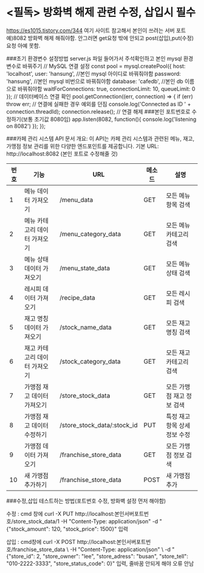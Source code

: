 # <필독> 방화벽 해제 관련 수정, 삽입시 필수
https://es1015.tistory.com/344
여기 사이트 참고해서 본인이 쓰려는 서버 포트 예)8082 방화벽 해제 해줘야함. 안그러면 get요청 밖에 안되고 post(삽입),put(수정) 요청 아예 못함. 

###초기 환경변수 설정방법
server.js 파일 들어가서 주석확인하고 본인 mysql 환경변수로 바꿔주기
// MySQL 연결 설정
const pool = mysql.createPool({
    host: 'localhost',
    user: 'hansung', //본인 mysql 아이디로 바꿔줘야함
    password: 'hansung', //본인 mysql 비번으로 바꿔줘야함
    database: 'cafedb', //본인 db 이름으로 바꿔줘야함
    waitForConnections: true,
    connectionLimit: 10,
    queueLimit: 0
});
// 데이터베이스 연결 확인
pool.getConnection((err, connection) => {
    if (err) throw err; // 연결에 실패한 경우 예외를 던짐
    console.log('Connected as ID ' + connection.threadId);
    connection.release(); // 연결 해제
###본인 포트번호로 수정하기(보통 초기값 8080임)
    app.listen(8082, function(){ 
        console.log('listening on 8082')
    });
});

###카페 관리 시스템 API 문서
개요: 이 API는 카페 관리 시스템과 관련된 메뉴, 재고, 가맹점 정보 관리를 위한 다양한 엔드포인트를 제공합니다.
기본 URL: http://localhost:8082 (본인 포트로 수정해줄 것)

| 번호 | 기능                          | URL                  | 메소드 | 설명                           |
|------|------------------------------|-----------------------|--------|--------------------------------|
| 1    | 메뉴 데이터 가져오기           | /menu_data            | GET    | 모든 메뉴 항목 검색             |
| 2    | 메뉴 카테고리 데이터 가져오기 | /menu_category_data   | GET    | 모든 메뉴 카테고리 검색       |
| 3    | 메뉴 상태 데이터 가져오기     | /menu_state_data      | GET    | 모든 메뉴 상태 검색           |
| 4    | 레시피 데이터 가져오기         | /recipe_data          | GET    | 모든 레시피 검색               |
| 5    | 재고 명칭 데이터 가져오기     | /stock_name_data      | GET    | 모든 재고 명칭 검색           |
| 6    | 재고 카테고리 데이터 가져오기 | /stock_category_data  | GET    | 모든 재고 카테고리 검색       |
| 7    | 가맹점 재고 데이터 가져오기   | /store_stock_data     | GET    | 모든 가맹점 재고 정보 검색     |
| 8    | 가맹점 재고 데이터 수정하기   | /store_stock_data/:stock_id | PUT | 특정 재고 항목 상세 정보 수정 |
| 9    | 가맹점 데이터 가져오기         | /franchise_store_data | GET    | 모든 가맹점 정보 검색           |
| 10   | 새 가맹점 추가하기            | /franchise_store_data | POST   | 새 가맹점 추가                   |

###수정,삽입 테스트하는 방법(포트번호 수정, 방화벽 설정 먼저 해야함)

수정 : cmd 창에
curl -X PUT http://localhost:본인서버포트번호/store_stock_data/1 -H "Content-Type: application/json" -d "{\"stock_amount\": 120, \"stock_price\": 1500}"
입력

삽입 : cmd창에 
curl -X POST http://localhost:본인서버포트번호/franchise_store_data \ -H "Content-Type: application/json" \ -d "{\"store_id\": 2, \"store_owner\": \"lee\", \"store_adress\": \"busan\", \"store_tell\": \"010-2222-3333\", \"store_status_code\": 0}" 
입력, 줄바꿈 안되게 해야 오류 안남





